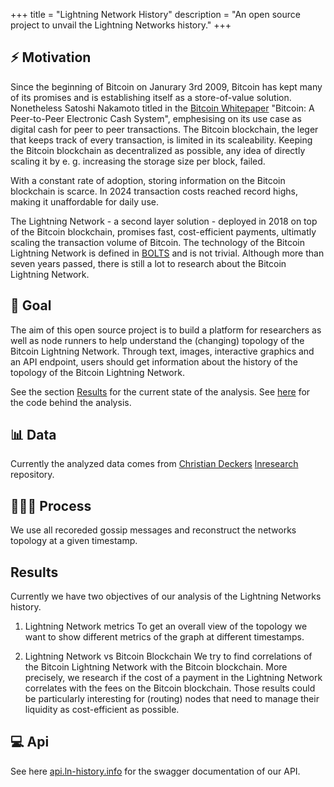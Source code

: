 +++
title = "Lightning Network History"
description = "An open source project to unvail the Lightning Networks history."
+++

## ⚡️ Motivation
Since the beginning of Bitcoin on Janurary 3rd 2009, Bitcoin has kept many of its promises and is establishing itself as a store-of-value solution.
Nonetheless Satoshi Nakamoto titled in the [Bitcoin Whitepaper](https://bitcoin.org/bitcoin.pdf) "Bitcoin: A Peer-to-Peer Electronic Cash System", emphesising on its use case as digital cash for peer to peer transactions. The Bitcoin blockchain, the leger that keeps track of every transaction, is limited in its scaleability. Keeping the Bitcoin blockchain as decentralized as possible, any idea of directly scaling it by e. g. increasing the storage size per block, failed. 

With a constant rate of adoption, storing information on the Bitcoin blockchain is scarce. In 2024 transaction costs reached record highs, making it unaffordable for daily use.

The Lightning Network - a second layer solution - deployed in 2018 on top of the Bitcoin blockchain, promises fast, cost-efficient payments, ultimatly scaling the transaction volume of Bitcoin. 
The technology of the Bitcoin Lightning Network is defined in [BOLTS](https://github.com/lightning/bolts/tree/master) and is not trivial.
Although more than seven years passed, there is still a lot to research about the Bitcoin Lightning Network.

## 🏁 Goal 
The aim of this open source project is to build a platform for researchers as well as node runners to help understand the (changing) topology of the Bitcoin Lightning Network. 
Through text, images, interactive graphics and  an API endpoint, users should get information about the history of the topology of the Bitcoin Lightning Network.

See the section [Results](#results) for the current state of the analysis.
See [here](https://github.com/FabianFelixKraus/LN-history) for the code behind the analysis.

## 📊 Data
Currently the analyzed data comes from [Christian Deckers](https://github.com/cdecker) [lnresearch](https://github.com/lnresearch/topology/tree/main) repository.

## 🏃‍♀️‍➡️ Process
We use all recoreded gossip messages and reconstruct the networks topology at a given timestamp. 

## Results
Currently we have two objectives of our analysis of the Lightning Networks history.

1. Lightning Network metrics
To get an overall view of the topology we want to show different metrics of the graph at different timestamps.

2. Lightning Network vs Bitcoin Blockchain
We try to find correlations of the Bitcoin Lightning Network with the Bitcoin blockchain. More precisely, we research if the cost of a payment in the Lightning Network correlates with the fees on the Bitcoin blockchain. Those results could be particularly interesting for (routing) nodes that need to manage their liquidity as  cost-efficient as possible.

## 💻 Api
See here [api.ln-history.info](api.ln-history.info) for the swagger documentation of our API.